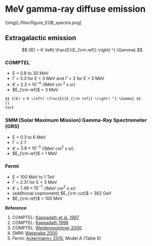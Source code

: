 <script type="text/x-mathjax-config">MathJax.Hub.Config({tex2jax:{inlineMath:[['\$','\$'],['\\(','\\)']],processEscapes:true},CommonHTML: {matchFontHeight:false}});</script>
<script type="text/javascript" async src="https://cdnjs.cloudflare.com/ajax/libs/mathjax/2.7.1/MathJax.js?config=TeX-MML-AM_CHTML"></script>

# MeV gamma-ray diffuse emission


!(img)[./files/figure_EGB_spectra.png]

## Extragalactic emission

$$ I(E) = K \left( \frac{E}{E_{\rm ref}} \right) ^{-\Gamma} $$


### COMPTEL
- E = 0.8 to 30 MeV
- $\Gamma$ = 3.3 for E < 3 MeV and $\Gamma$ = 2 for E > 3 MeV
- $K$ = $2.2 \times 10^{-4}$ /(MeV cm $^2$ s sr)
- $E_{\rm ref}$ = 3 MeV

```markdown
$$ I(E) = K \left( \frac{E}{E_{\rm ref}} \right) ^{-\Gamma} $$
ll
test
```


### SMM (Solar Maximum Mission) Gamma-Ray Spectrometer (GRS)
- E = 0.3 to 6 MeV
- $\Gamma$ = 2.7 
- $K$ = $3.8 \times 10^{-3}$ /(MeV cm$^2$ s sr)
- $E_{\rm ref}$ = 1 MeV



### Fermi
- E = 100 MeV to 1 TeV
- $\Gamma$ = 2.31 for E < 3 MeV 
- $K$ = $1.48 \times 10^{-7}$ /(MeV cm$^2$ s sr)
- (additional copmonent) $E_{\rm cut}$ = 362 GeV
- $E_{\rm ref}$ = 100 MeV


**Reference**
1. COMPTEL: [Kappadath et al. 1997](https://ui.adsabs.harvard.edu/abs/1997AIPC..410.1218K/abstract)
2. COMPTEL: [Kappadath 1998](https://scholars.unh.edu/dissertation/2045/)
3. COMPTEL: [Weidenspointner 2000](https://ui.adsabs.harvard.edu/abs/2000AIPC..510..467W/abstract)
4. SMM: [Watanabe 2000](https://ui.adsabs.harvard.edu/abs/2000AIPC..510..471W/abstract)
5. Fermi: [Ackermann+ 2015](https://iopscience.iop.org/article/10.1088/0004-637X/799/1/86); Model A (Table 6)

